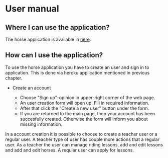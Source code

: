 # User manual

## Where I can use the application?

The horse application is available in [here](https://horse-app.herokuapp.com/). 

## How can I use the application?

To use the horse application you have to create an user and sign in to application. 
This is done via heroku application mentioned in previous chapter. 

* Create an account

  * Choose "Sign up"-opinion in upper-right corner of the web page. 
  * An user creation form will open up. Fill in required information. 
  * After that click the "Create a new user" button under the form. 
  * If you are returned to the main page, then your account has been succesfully created. Otherwise the form will inform you about missing information.

In a account creation it is possible to choose to create a teacher user or a regular user. A teacher type of user has couple more actions that a regular user. As a teacher the user can manage riding lessons, add and edit lessons and add and edit horses. A reqular user can apply for lessons.

